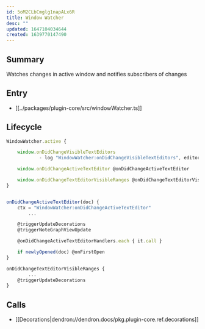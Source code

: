 ```yaml
---
id: 5oM2CLbCmglg1napALx6R
title: Window Watcher
desc: ""
updated: 1647104034644
created: 1639770147490
---
```


## Summary

Watches changes in active window and notifies subscribers of changes

## Entry

- [[../packages/plugin-core/src/windowWatcher.ts]]

## Lifecycle

```ts
WindowWatcher.active {

	window.onDidChangeVisibleTextEditors
			- log "WindowWatcher:onDidChangeVisibleTextEditors", editorPaths

	window.onDidChangeActiveTextEditor @onDidChangeActiveTextEditor

	window.onDidChangeTextEditorVisibleRanges @onDidChangeTextEditorVisibleRanges
}


onDidChangeActiveTextEditor(doc) {
    ctx = "WindowWatcher:onDidChangeActiveTextEditor"
		...

    @triggerUpdateDecorations
    @triggerNoteGraphViewUpdate

    @onDidChangeActiveTextEditorHandlers.each { it.call }

    if newlyOpened(doc) @onFirstOpen
}

onDidChangeTextEditorVisibleRanges {
		...
    @triggerUpdateDecorations
}
```

## Calls

- [[Decorations|dendron://dendron.docs/pkg.plugin-core.ref.decorations]]
